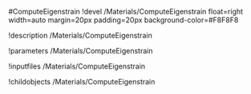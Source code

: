 <!-- MOOSE Object Documentation Stub: Remove this when content is added. -->
#ComputeEigenstrain
!devel /Materials/ComputeEigenstrain float=right width=auto margin=20px padding=20px background-color=#F8F8F8

!description /Materials/ComputeEigenstrain

!parameters /Materials/ComputeEigenstrain

!inputfiles /Materials/ComputeEigenstrain

!childobjects /Materials/ComputeEigenstrain
